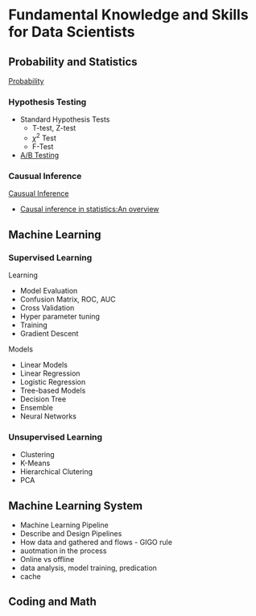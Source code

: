 # Fundamental Knowledge and Skills for Data Scientists

## Probability and Statistics

[Probability](https://xinheliu.github.io/MachineLearning/math/math.html#probability)

### Hypothesis Testing

- Standard Hypothesis Tests
  - T-test, Z-test
  - $\chi^2$ Test
  - F-Test
- [A/B Testing](https://cxl.com/blog/ab-testing-statistics/)

### Causual Inference

[Causual Inference](https://en.wikipedia.org/wiki/Causal_inference#:~:text=Causal%20inference%20is%20the%20process,when%20the%20cause%20is%20changed.)

-  [Causal inference in statistics:An overview](https://ftp.cs.ucla.edu/pub/stat_ser/r350.pdf)

## Machine Learning

### Supervised Learning

Learning

-  Model Evaluation
  -  Confusion Matrix, ROC, AUC
-  Cross Validation
-  Hyper parameter tuning
-  Training
  -  Gradient Descent

Models

-  Linear Models
  -  Linear Regression
  -  Logistic Regression
-  Tree-based Models
  -  Decision Tree
  -  Ensemble
-  Neural Networks

### Unsupervised Learning

-  Clustering
  -  K-Means
  -  Hierarchical Clutering
-  PCA

## Machine Learning System

-  Machine Learning Pipeline
  -  Describe and Design Pipelines
  -  How data and gathered and flows
    -  GIGO rule
  -  auotmation in the process
-  Online vs offline
  -  data analysis, model training, predication
  -  cache

## Coding and Math

